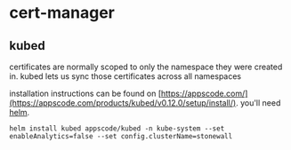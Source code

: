 # cert-manager

## kubed
certificates are normally scoped to only the namespace they were created in. kubed lets us sync those certificates across all namespaces

installation instructions can be found on [https://appscode.com/](https://appscode.com/products/kubed/v0.12.0/setup/install/). you'll need [helm](https://helm.sh/).
```
helm install kubed appscode/kubed -n kube-system --set enableAnalytics=false --set config.clusterName=stonewall
```
